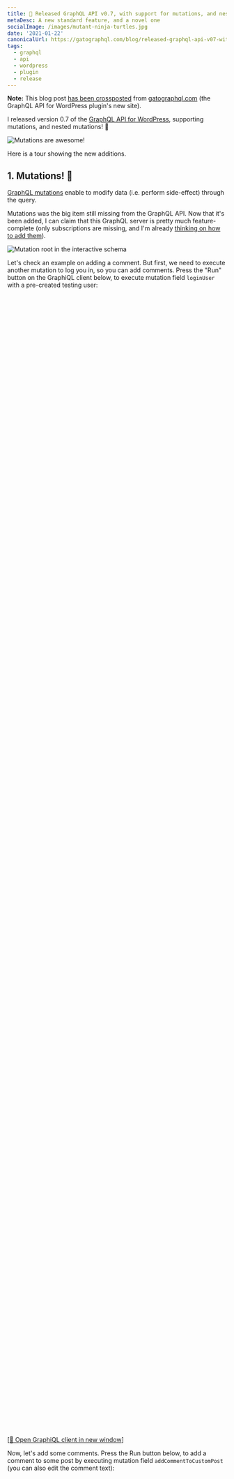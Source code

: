 ```yaml
---
title: 🎉 Released GraphQL API v0.7, with support for mutations, and nested mutations!
metaDesc: A new standard feature, and a novel one
socialImage: /images/mutant-ninja-turtles.jpg
date: '2021-01-22'
canonicalUrl: https://gatographql.com/blog/released-graphql-api-v07-with-mutations-and-nested-mutations/
tags:
  - graphql
  - api
  - wordpress
  - plugin
  - release
---
```


**Note:** This blog post [has been crossposted](https://gatographql.com/blog/released-graphql-api-v07-with-mutations-and-nested-mutations/) from [gatographql.com](https://gatographql.com) (the GraphQL API for WordPress plugin's new site).

I released version 0.7 of the [GraphQL API for WordPress](https://gatographql.com), supporting mutations, and nested mutations! 🎉

![Mutations are awesome!](/images/finally-got-mutations.jpg)

Here is a tour showing the new additions.

## 1. Mutations! 🚀

[GraphQL mutations](https://graphql.org/learn/queries/#mutations) enable to modify data (i.e. perform side-effect) through the query.

Mutations was the big item still missing from the GraphQL API. Now that it's been added, I can claim that this GraphQL server is pretty much feature-complete (only subscriptions are missing, and I'm already [thinking on how to add them](https://github.com/GatoGraphQL/GatoGraphQL/issues/194)).

![Mutation root in the interactive schema](/images/graphql-schema-mutation-root.jpg "Mutation root in the interactive schema")

Let's check an example on adding a comment. But first, we need to execute another mutation to log you in, so you can add comments. Press the "Run" button on the GraphiQL client below, to execute mutation field `loginUser` with a pre-created testing user:  

<link href="https://unpkg.com/graphiql/graphiql.min.css" rel="stylesheet" />

<div id="graphiql-1st" style="height: 65vh; padding-top: 0; margin-top: 1rem;" class="video-player"></div>

[<a href="https://newapi.getpop.org/graphiql/?query=mutation%20LogUserIn%20%7B%0A%20%20loginUser(%0A%20%20%20%20usernameOrEmail%3A%22test%22%2C%0A%20%20%20%20password%3A%22pass%22%0A%20%20)%20%7B%0A%20%20%20%20id%0A%20%20%20%20name%0A%20%20%7D%0A%7D&operationName=LogUserIn" target="_blank">🔗 Open GraphiQL client in new window</a>]

Now, let's add some comments. Press the Run button below, to add a comment to some post by executing mutation field `addCommentToCustomPost` (you can also edit the comment text):

<div id="graphiql-2nd" style="height: 65vh; padding-top: 0; margin-top: 1rem;" class="video-player"></div>

[<a href="https://newapi.getpop.org/graphiql/?query=mutation%20AddCommentToPost%20%7B%0A%20%20addCommentToCustomPost(%0A%20%20%20%20customPostID%3A%201459%2C%0A%20%20%20%20comment%3A%20%22Adding%20a%20comment:%20bla%20bla%20bla%22%0A%20%20)%20%7B%0A%20%20%20%20id%0A%20%20%20%20content%0A%20%20%20%20date%0A%20%20%7D%0A%7D&operationName=AddCommentToPost" target="_blank">🔗 Open GraphiQL client in new window</a>]

---

In this first release, the plugin ships with the following mutations:

✅ `createPost`<br/>
✅ `updatePost`<br/>
✅ `setFeaturedImageforCustomPost`<br/>
✅ `removeFeaturedImageforCustomPost`<br/>
✅ `addCommentToCustomPost`<br/>
✅ `replyComment`<br/>
✅ `loginUser`<br/>
✅ `logoutUser`

## 2. Nested Mutations! 🚀🚀

Nested mutations is the ability to perform mutations on a type other than the root type in GraphQL.

They have been [requested for the GraphQL spec](https://github.com/graphql/graphql-spec/issues/252) but not yet approved (and may never will), hence GraphQL API adds support for them as an opt-in feature, via the [Nested Mutations](https://github.com/GatoGraphQL/GatoGraphQL/tree/master/layers/GatoGraphQLForWP/plugins/gatographql/docs/en/modules/nested-mutations.md) module.

Then, the plugin supports the 2 behaviors:

1. The standard GraphQL behavior (i.e. adding mutation fields to the root type), by default
2. Nested mutations, as an opt-in

For instance, the query from above can also be executed with the following query, in which we first retrieve the post via `Root.post`, and only then add a comment to it via `Post.addComment`:

<div id="graphiql-3rd" style="height: 65vh; padding-top: 0; margin-top: 1rem;" class="video-player"></div>

[<a href="https://newapi.getpop.org/graphiql/?mutation_scheme=nested&query=mutation%20AddComment%20%7B%0A%20%20post(id%3A%201459)%20%7B%0A%20%20addComment(%0A%20%20%20%20comment%3A%20%22Notice%20how%20field%20%60addCommentToCustomPost%60%20under%20the%20%60Root%60%20type%20is%20renamed%20as%20%60addComment%60%20under%20the%20%60Post%60%20type%3F%20The%20schema%20got%20neater!%22%0A%20%20)%20%7B%0A%20%20%20%20%20%20id%0A%20%20%20%20%20%20content%0A%20%20%20%20%20%20date%0A%20%20%20%20%7D%0A%20%20%7D%0A%7D&operationName=AddComment" target="_blank">🔗 Open GraphiQL client in new window</a>]

Mutations can also modify data on the result from another mutation. In the query below, we first obtain the post through `Root.post`, then execute mutation `Post.addComment` on it and obtain the created comment object, and finally execute mutation `Comment.reply` on it:

<div id="graphiql-4th" style="height: 65vh; padding-top: 0; margin-top: 1rem;" class="video-player"></div>

[<a href="https://newapi.getpop.org/graphiql/?mutation_scheme=nested&query=mutation%20AddCommentAndResponse%20%7B%0A%20%20post(id%3A1459)%20%7B%0A%20%20%20%20id%0A%20%20%20%20title%0A%20%20%20%20addComment(comment%3A%22Isn%27t%20this%20awesome%3F%22)%20%7B%0A%20%20%20%20%20%20id%0A%20%20%20%20%20%20date%0A%20%20%20%20%20%20content%0A%20%20%20%20%20%20reply(comment%3A%22I%20think%20so!%22)%20%7B%0A%20%20%20%20%20%20%20%20id%0A%20%20%20%20%20%20%20%20date%0A%20%20%20%20%20%20%20%20content%0A%20%20%20%20%20%20%7D%0A%20%20%20%20%7D%0A%20%20%7D%0A%7D&operationName=AddCommentAndResponse" target="_blank">🔗 Open GraphiQL client in new window</a>]

This is certainly useful! 😍 (The alternative method to produce this same behavior, in a single query, is via the `@export` directive... I'll compare both of them in an upcoming blog post).

---

In this first release, the plugin ships with the following mutations:

✅ `CustomPost.update`<br/>
✅ `CustomPost.setFeaturedImage`<br/>
✅ `CustomPost.removeFeaturedImage`<br/>
✅ `CustomPost.addComment`<br/>
✅ `Comment.reply`

### Standard or nested? Or both?

You may have a GraphQL API that is used by your own application, and is also publicly available for your clients. You may want to enable nested mutations but only for your own application, not for your clients because this is a non-standard feature.

Good news: you can.

I've added a "Mutation Scheme" section in the Schema Configuration, which is used to customize the schema for [Custom Endpoints](https://github.com/GatoGraphQL/GatoGraphQL/tree/master/layers/GatoGraphQLForWP/plugins/gatographql/docs/en/modules/custom-endpoints.md) and [Persisted Queries](https://github.com/GatoGraphQL/GatoGraphQL/tree/master/layers/GatoGraphQLForWP/plugins/gatographql/docs/en/modules/persisted-queries.md):

![Mutation scheme in the Schema configuration](/images/schema-configuration-mutation-scheme.jpg)

Hence, you can disable the nested mutations everywhere, but enable them just for a specific custom endpoint that only your application will use. 💪

### Removing redundant fields from the root type

With nested mutations, mutation fields may be added two times to the schema:

- once under the root type
- once under the specific type

For instance, these fields can be considered a "duplicate" of each other:

- `Root.updatePost`
- `Post.update`

The GraphQL API enables to keep both of them, or remove the ones from the root type, which are redundant.

Check-out the following 3 schemas:

1. [Standard behavior](https://newapi.getpop.org/graphql-interactive/):<br/>it uses types `QueryRoot` to handle queries and `MutationRoot` to handle queries
2. [Nested mutations keeping mutation fields duplicate](https://newapi.getpop.org/graphql-interactive/?mutation_scheme=nested):<br/>a single `Root` type handles queries and mutations, and redundant mutation fields in this type are kept
3. [Nested mutations removing redundant mutation fields from the root type](https://newapi.getpop.org/graphql-interactive/?mutation_scheme=lean_nested):<br/>same as above, but removing all redundant mutation fields from the `Root` type

✱ Btw1, these 3 schemas all use the same endpoint, but changing a URL param `?mutation_scheme` to values `standard`, `nested` and `lean_nested`. That's possible because the GraphQL server follows the [code-first approach](https://graphql-by-pop.com/docs/architecture/code-first.html). 🤟

✱ Btw2, these options can be selected on the "Mutation Scheme" section in the Schema configuration (shown above), hence you can also decide what behavior to apply for individual custom endpoints and persisted queries. 👏

---

Check out the [GraphQL API for WordPress](https://github.com/GatoGraphQL/GatoGraphQL/tree/master/layers/GatoGraphQLForWP/plugins/gatographql), and download it from [here](https://github.com/GatoGraphQL/GatoGraphQL/releases/latest/download/graphql-api.zip).

Now it's time to start preparing for v0.8! 

<p><span style="font-size: 150px;">🙏</span></p>

<script
  crossorigin
  src="https://unpkg.com/react/umd/react.production.min.js"
></script>
<script
  crossorigin
  src="https://unpkg.com/react-dom/umd/react-dom.production.min.js"
></script>
<script
  crossorigin
  src="https://unpkg.com/graphiql/graphiql.min.js"
></script>
<script src="/js/graphql-endpoints.js" type="application/javascript"></script>

<script type="application/javascript">
  const graphQLFetcher = graphQLParams =>
    fetch(getGraphQLEndpointURL(graphQLParams), getGraphQLOptions(graphQLParams, 'include'))
      .then(response => response.json())
      .catch(() => response.text());

  ReactDOM.render(
    React.createElement(
      GraphiQL,
      {
        fetcher: graphQLFetcher,
        docExplorerOpen: false,
        response: GRAPHQL_RESPONSE_TEXT,
        query: 'mutation LogUserIn {\n  loginUser(\n    usernameOrEmail:"test",\n    password:"pass"\n  ) {\n    id\n    name\n  }\n}',
        variables: null,
        defaultVariableEditorOpen: false
      }
    ),
    document.getElementById('graphiql-1st'),
  );

  ReactDOM.render(
    React.createElement(
      GraphiQL,
      {
        fetcher: graphQLFetcher,
        docExplorerOpen: false,
        response: GRAPHQL_RESPONSE_TEXT,
        query: 'mutation AddComment {\n  addCommentToCustomPost(\n    customPostID: 1459,\n    comment: "Adding a comment: bla bla bla"\n  ) {\n    id\n    content\n    date\n  }\n}',
        variables: null,
        defaultVariableEditorOpen: false
      }
    ),
    document.getElementById('graphiql-2nd'),
  );

  const graphQLFetcher2 = graphQLParams =>
    fetch(getGraphQLEndpointURL(graphQLParams, 'mutation_scheme=nested'), getGraphQLOptions(graphQLParams, 'include'))
      .then(response => response.json())
      .catch(() => response.text());

  ReactDOM.render(
    React.createElement(
      GraphiQL,
      {
        fetcher: graphQLFetcher2,
        docExplorerOpen: true,
        response: GRAPHQL_RESPONSE_TEXT,
        query: 'mutation AddComment {\n  post(id: 1459) {\n  addComment(\n    comment: "Notice how field `addCommentToCustomPost` under the `Root` type is renamed as `addComment` under the `Post` type? The schema got neater!"\n  ) {\n      id\n      content\n      date\n    }\n  }\n}',
        variables: null,
        defaultVariableEditorOpen: false
      }
    ),
    document.getElementById('graphiql-3rd'),
  );

  ReactDOM.render(
    React.createElement(
      GraphiQL,
      {
        fetcher: graphQLFetcher2,
        docExplorerOpen: true,
        response: GRAPHQL_RESPONSE_TEXT,
        query: 'mutation AddCommentAndResponse {\n  post(id:1459) {\n    id\n    title\n    addComment(comment:"Isn\'t this awesome?") {\n      id\n      date\n      content\n      reply(comment:"I think so!") {\n        id\n        date\n        content\n      }\n    }\n  }\n}',
        variables: null,
        defaultVariableEditorOpen: false
      }
    ),
    document.getElementById('graphiql-4th'),
  );
</script>
